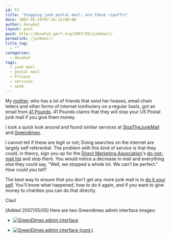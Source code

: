 ```yaml
---
id: 57
title: 'Stopping junk postal mail: Are these ripoffs?'
date: 2007-05-29T07:24:31+00:00
author: docwhat
layout: post
guid: http://docwhat.gerf.org/2007/05/junkmail/
permalink: /junkmail/
title_tag:
  - ""
categories:
  - docwhat
tags:
  - junk mail
  - postal mail
  - Privacy
  - services
  - spam
---
```

My [mother](http://dianewillis.com/), who has a lot of friends that send
her hoaxes, email chain letters and other forms of internet tomfoolery
on a regular basis, got an email from [41 Pounds](http://41pounds.org/).
41 Pounds claims that they will stop your US Postal junk mail if you
give them money.

I took a quick look around and found similar services at
[StopTheJunkMail](http://stopthejunkmail.com) and
[Greendimes](http://greendimes.com/).

I cannot tell if these are legit or not; Doing searches on the internet
are largely self referential. The problem with this kind of service is
that they could, in theory, sign you up for the [Direct Marketing
Association](http://the-dma.org/)'s [do-not-mail
list](https://www.dmaconsumers.org/cgi/offmailing) and stop there. You
would notice a decrease in mail and everything else they could say,
"Well, we stopped a whole lot. We can't be perfect." How could you tell?

The best way to ensure that you don't get any more junk mail is to [do
it your self](http://www.obviously.com/junkmail/). You'll know what
happened, how to do it again, and if you want to give money to charities
you can do that directly.

Ciao!

\[Added 2007/05/05\] Here are two Greendimes admin interface images:

- [![GreenDimes admin
interface](/files/2007/06/greendimes-1.thumbnail.jpg)](/files/2007/06/greendimes-1.jpg "GreenDimes admin interface")

- [![GreenDimes admin interface
(cont.)](/files/2007/06/greendimes-2.thumbnail.jpg)](/files/2007/06/greendimes-2.jpg "GreenDimes admin interface (cont.)")
